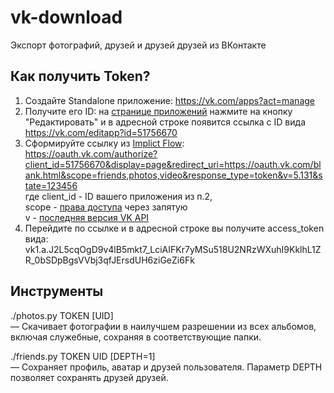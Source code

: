 # vk-download
Экспорт фотографий, друзей и друзей друзей из ВКонтакте

## Как получить Token?
1. Создайте Standalone приложение: https://vk.com/apps?act=manage
2. Получите его ID: на [странице приложений](https://vk.com/apps?act=manage) нажмите на кнопку "Редактировать" и в адресной строке появится ссылка с ID вида https://vk.com/editapp?id=51756670
3. Сформируйте ссылку из [Implict Flow](https://vk.com/dev/implicit_flow_user):  
https://oauth.vk.com/authorize?client_id=51756670&display=page&redirect_uri=https://oauth.vk.com/blank.html&scope=friends,photos,video&response_type=token&v=5.131&state=123456  
где client_id - ID вашего приложения из п.2,  
scope - [права доступа](https://dev.vk.com/ru/reference/access-rights) через запятую  
v - [последняя версия VK API](https://dev.vk.com/ru/reference/versions)  
4. Перейдите по ссылке и в адресной строке вы получите access_token вида:  
vk1.a.J2L5cqOgD9v4lB5mkt7_LciAIFKr7yMSu518U2NRzWXuhI9KklhL1ZR_0bSDpBgsVVbj3qfJErsdUH6ziGeZi6Fk

## Инструменты
./photos.py TOKEN [UID]  
— Скачивает фотографии в наилучшем разрешении из всех альбомов, включая служебные, сохраняя в соответствующие папки.  

./friends.py TOKEN UID [DEPTH=1]  
— Сохраняет профиль, аватар и друзей пользователя. Параметр DEPTH позволяет сохранять друзей друзей.
